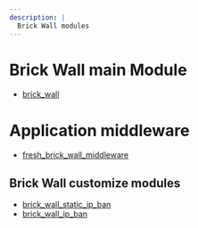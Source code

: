 ```yaml
---
description: |
  Brick Wall modules
---
```


# Brick Wall main Module
- [brick_wall](/modules/brick_wall)

# Application middleware
- [fresh_brick_wall_middleware](/modules/fresh_brick_wall_middleware)

## Brick Wall customize modules

- [brick_wall_static_ip_ban](/modules/brick_wall_static_ip_ban)
- [brick_wall_ip_ban](/modules/brick_wall_ip_ban)
